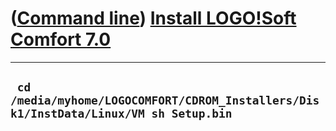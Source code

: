 














([Command line](Cl.htm)) [Install LOGO!Soft Comfort 7.0](ClInstallLogoSoftComfort.htm)
======================================================================================











  ---------------------------------------------------------------------------------------
  ` cd /media/myhome/LOGOCOMFORT/CDROM_Installers/Disk1/InstData/Linux/VM sh Setup.bin`
  ---------------------------------------------------------------------------------------



















